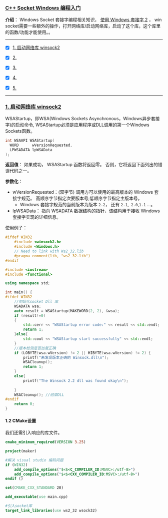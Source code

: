 ### [C++ Socket Windows 编程入门](#)
**介绍**： Windows Socket 套接字编程相关知识， [使用 Windows 套接字 2](https://learn.microsoft.com/zh-cn/windows/win32/api/_winsock/) ， win socket需要一些额外的操作，打开网络库/启动网络库，启动了这个库，这个库里的函数/功能才能使用。。

-----

- [x] [1. 启动网络库 winsock2](#1-启动网络库-winsock2)
- [x] [2. ](#2-)
- [x] [3. ](#3-)
- [x] [4. ](#4-)
- [x] [5. ](#5-)


----
### [1. 启动网络库 winsock2](#)
WSAStartup，即WSA(Windows Sockets Asynchronous，Windows异步套接字)的启动命令, WSAStartup必须是应用程序或DLL调用的第一个Windows Sockets函数。

```cpp
int WSAAPI WSAStartup(
  WORD      wVersionRequested,
  LPWSADATA lpWSAData
);
```
**返回值**： 如果成功， WSAStartup 函数将返回零。 否则，它将返回下面列出的错误代码之一。

**参数化**：
* wVersionRequested：(双字节) 调用方可以使用的最高版本的 Windows 套接字规范。 高顺序字节指定次要版本号;低顺序字节指定主版本号。
    * Windows 套接字规范的当前版本为版本 `2.2`， 还有 `2.1`,` 2.0`,`1.1` ...。
* lpWSAData： 指向 WSADATA 数据结构的指针，该结构用于接收 Windows 套接字实现的详细信息。


使用例子：
```cpp
#ifdef WIN32
    #include <winsock2.h>
    #include <Windows.h>
    // Need to link with Ws2_32.lib
    #pragma comment(lib, "ws2_32.lib")
#endif

#include <iostream>
#include <functional>

using namespace std;

int main() {
#ifdef WIN32
    //初始化socket Dll 库
    WSADATA wsa;
    auto result = WSAStartup(MAKEWORD(2, 2), &wsa);
    if (result!=0)
    {
        std::cerr << "WSAStartup error code:" << result << std::endl;
        return 1;
    }else{
        std::cout << "WSAStartup start successfully" << std::endl;
    }
    //版本检测是否加载正确
    if (LOBYTE(wsa.wVersion) != 2 || HIBYTE(wsa.wVersion) != 2) {
        printf("未发现版本正确的 Winsock.dll\n");
        WSACleanup();
        return 1;
    }
    else{
        printf("The Winsock 2.2 dll was found okay\n");
		
    }
    WSACleanup(); //结束DLL
#endif
    return 0;
}

```

#### 1.2 CMake设置

我们还需引入响应的库文件。

```cmake
cmake_minimum_required(VERSION 3.25)

project(maker)

#解决 visual studio 编码问题
if (WIN32)
    add_compile_options("$<$<C_COMPILER_ID:MSVC>:/utf-8>")
    add_compile_options("$<$<CXX_COMPILER_ID:MSVC>:/utf-8>")
endif ()

set(CMAKE_CXX_STANDARD 20)

add_executable(use main.cpp)

#引入socket库
target_link_libraries(use ws2_32 wsock32)
```

